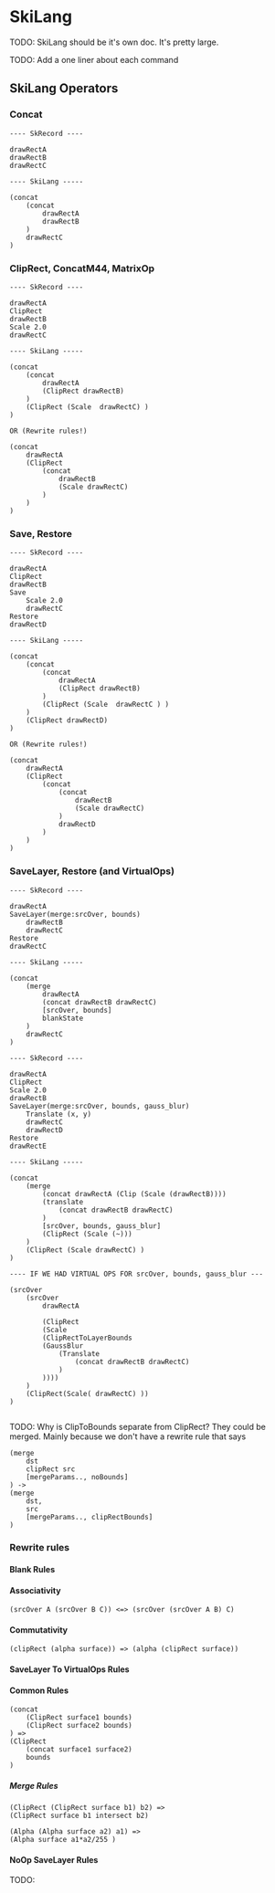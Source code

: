 # SkiLang

TODO: SkiLang should be it's own doc. It's pretty large.

TODO: Add a one liner about each command

## SkiLang Operators

### Concat

```
---- SkRecord ----

drawRectA
drawRectB
drawRectC

---- SkiLang -----

(concat
    (concat
        drawRectA
        drawRectB
    )
    drawRectC
)
```

### ClipRect, ConcatM44, MatrixOp

```
---- SkRecord ----

drawRectA
ClipRect
drawRectB
Scale 2.0
drawRectC

---- SkiLang -----

(concat
	(concat
		drawRectA
		(ClipRect drawRectB)
	)
	(ClipRect (Scale  drawRectC) )
)

OR (Rewrite rules!)

(concat
	drawRectA
	(ClipRect
		(concat
			drawRectB
			(Scale drawRectC)
		)
	)
)
```

### Save, Restore

```
---- SkRecord ----

drawRectA
ClipRect
drawRectB
Save
	Scale 2.0
	drawRectC
Restore
drawRectD

---- SkiLang -----

(concat
	(concat
		(concat
			drawRectA
			(ClipRect drawRectB)
		)
		(ClipRect (Scale  drawRectC ) )
	)
	(ClipRect drawRectD)
)

OR (Rewrite rules!)

(concat
	drawRectA
	(ClipRect
		(concat
			(concat
				drawRectB
				(Scale drawRectC)
			)
			drawRectD
		)
	)
)
```


### SaveLayer, Restore (and VirtualOps)

```
---- SkRecord ----

drawRectA
SaveLayer(merge:srcOver, bounds)
	drawRectB
	drawRectC
Restore
drawRectC

---- SkiLang -----

(concat
	(merge
		drawRectA
		(concat drawRectB drawRectC)
		[srcOver, bounds]
		blankState
	)
	drawRectC
)

```
```
---- SkRecord ----

drawRectA
ClipRect
Scale 2.0
drawRectB
SaveLayer(merge:srcOver, bounds, gauss_blur)
	Translate (x, y)
	drawRectC
	drawRectD
Restore
drawRectE

---- SkiLang -----

(concat
	(merge
		(concat drawRectA (Clip (Scale (drawRectB))))
		(translate
			(concat drawRectB drawRectC)
		)
		[srcOver, bounds, gauss_blur]
		(ClipRect (Scale (~)))
	)
	(ClipRect (Scale drawRectC) )
)

---- IF WE HAD VIRTUAL OPS FOR srcOver, bounds, gauss_blur ---

(srcOver
	(srcOver
		drawRectA

		(ClipRect
		(Scale
		(ClipRectToLayerBounds
		(GaussBlur
			(Translate
				(concat drawRectB drawRectC)
			)
		))))
	)
	(ClipRect(Scale( drawRectC) ))
)


```

TODO: Why is ClipToBounds separate from ClipRect? They could be merged. 
Mainly because we don't have a rewrite rule that says

```
(merge
	dst
	clipRect src
	[mergeParams.., noBounds]
) ->
(merge
	dst,
	src
	[mergeParams.., clipRectBounds]
)
```

### Rewrite rules

#### Blank Rules

#### Associativity

```
(srcOver A (srcOver B C)) <=> (srcOver (srcOver A B) C)
```

#### Commutativity
```
(clipRect (alpha surface)) => (alpha (clipRect surface))
```

#### SaveLayer To VirtualOps Rules

#### Common Rules
```
(concat
    (ClipRect surface1 bounds)
    (ClipRect surface2 bounds)
) =>
(ClipRect
    (concat surface1 surface2)
    bounds
)
```

##### Merge Rules

```
(ClipRect (ClipRect surface b1) b2) =>
(ClipRect surface b1 intersect b2)

(Alpha (Alpha surface a2) a1) =>
(Alpha surface a1*a2/255 )

```

#### NoOp SaveLayer Rules

TODO: